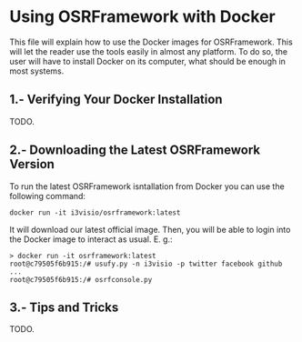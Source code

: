 Using OSRFramework with Docker
==============================

This file will explain how to use the Docker images for OSRFramework. This will let the reader use the tools easily in almost any platform. To do so, the user will have to install Docker on its computer, what should be enough in most systems.

1.- Verifying Your Docker Installation
--------------------------------------

TODO.

2.- Downloading the Latest OSRFramework Version
-----------------------------------------------

To run the latest OSRFramework isntallation from Docker you can use the following command:
```
docker run -it i3visio/osrframework:latest
```

It will download our latest official image. Then, you will be able to login into the Docker image to interact as  usual. E. g.:
``` 
> docker run -it osrframework:latest
root@c79505f6b915:/# usufy.py -n i3visio -p twitter facebook github
...
root@c79505f6b915:/# osrfconsole.py
```


3.- Tips and Tricks
-------------------

TODO.
